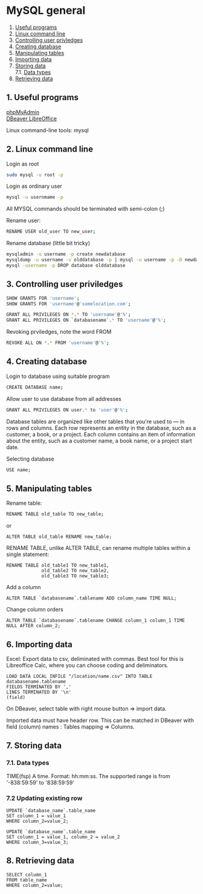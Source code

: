 # MySQL general

1. [Useful programs](#1-useful-programs) 
2. [Linux command line ](#2-linux-command-line) 
3. [Controlling user privledges](#3-controlling-user-priviledges) 
4. [Creating database](#4-creating-database) 
5. [Manipulating tables](#5-manipulating-tables) 
6. [Importing data](#6-importing-data) 
7. [Storing data](#7-storing-data)   
7.1. [Data types](#71-data-types)
8. [Retrieving data](#8-retrieving-data)

## 1. Useful programs

<a href="https://www.phpmyadmin.net/">  phpMyAdmin </a>  
<a href="https://dbeaver.io/">  DBeaver </a>
<a href="https://www.libreoffice.org/">  LibreOffice </a>

Linux command-line tools:
mysql


## 2. Linux command line 

Login as root
```sh
sudo mysql -u root -p
```

Login as ordinary user
```sh
mysql -u usernmame -p
```


All MYSQL commands should be terminated with semi-colon (;)

Rename user:
```sh
RENAME USER old_user TO new_user;
```

Rename database (little bit tricky)
```sh
mysqladmin -u username -p create newdatabase
mysqldump -u username -v olddatabase -p | mysql -u username -p -D newdatabase
mysql -username -p DROP database olddatabase
```

## 3. Controlling user priviledges

```sh
SHOW GRANTS FOR 'username';
SHOW GRANTS FOR 'username'@'somelocation.com';
```

```sh
GRANT ALL PRIVILEGES ON *.* TO 'username'@'%';
GRANT ALL PRIVILEGES ON `databasename`.* TO 'username'@'%';
```

Revoking prviledges, note the word FROM
```sh
REVOKE ALL ON *.* FROM 'username'@'%';
```


## 4. Creating database 

Login to database using suitable program

```sh
CREATE DATABASE name;
```

Allow user to use database from all addresses
```sh
GRANT ALL PRIVILEGES ON user.* to 'user'@'%';
```


Database tables are organized like other tables that you're used to — in rows and columns. Each row represents an entity in the database, such as a customer, a book, or a project. Each column contains an item of information about the entity, such as a customer name, a book name, or a project start date.

Selecting database
```sh
USE name;

```
## 5. Manipulating tables

Rename table:
```sh
RENAME TABLE old_table TO new_table;
```
or
```
ALTER TABLE old_table RENAME new_table;
```

RENAME TABLE, unlike ALTER TABLE, can rename multiple tables within a single statement: 
```
RENAME TABLE old_table1 TO new_table1,
             old_table2 TO new_table2,
             old_table3 TO new_table3;
```          

Add a column
```
ALTER TABLE `databasename`.tablename ADD column_name TIME NULL;
```

Change column orders
```
ALTER TABLE `databasename`.tablename CHANGE column_1 column_1 TIME NULL AFTER column_2;
```


## 6. Importing data

Excel:
Export data to csv, deliminated with commas.
Best tool for this is Libreoffice Calc, where you can choose coding and deliminators.

```
LOAD DATA LOCAL INFILE "/location/name.csv" INTO TABLE databasename.tablename
FIELDS TERMINATED BY ','
LINES TERMINATED BY '\n'
(field)
```

On DBeaver, select table with right mouse button => import data.

Imported data must have header row.
This can be matched in DBeaver with field (column) names : Tables mapping => Columns.

## 7. Storing data

### 7.1. Data types

TIME(fsp) 	A time. Format: hh:mm:ss. The supported range is from '-838:59:59' to '838:59:59'

### 7.2 Updating existing row

```
UPDATE `database_name`.table_name
SET column_1 = value_1
WHERE column_2=value_2;
```

```
UPDATE `database_name`.table_name
SET column_1 = value_1, column_2 = value_2
WHERE column_3=value_3;
```

## 8. Retrieving data

```
SELECT column_1
FROM table_name
WHERE column_2=value;
```

